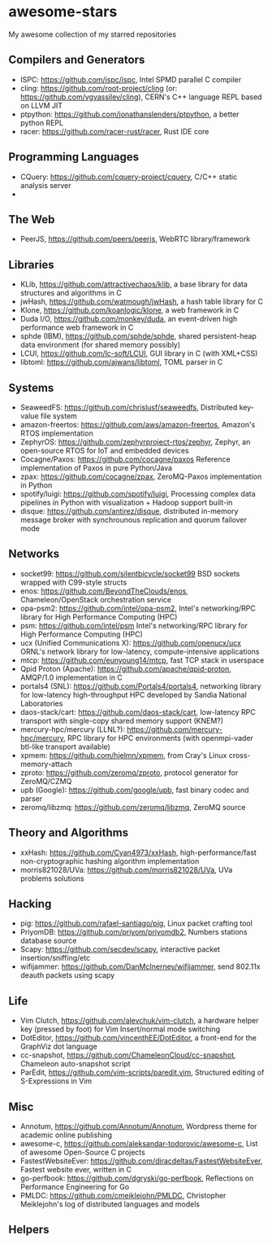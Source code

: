 # awesome-stars
My awesome collection of my starred repositories

## Compilers and Generators
 - ISPC: https://github.com/ispc/ispc, Intel SPMD parallel C compiler
 - cling: https://github.com/root-project/cling (or: https://github.com/vgvassilev/cling), CERN's C++ language REPL based on LLVM JIT
 - ptpython: https://github.com/jonathanslenders/ptpython, a better python REPL
 - racer: https://github.com/racer-rust/racer, Rust IDE core

## Programming Languages

 - CQuery: https://github.com/cquery-project/cquery, C/C++ static analysis server
 - 

## The Web
 - PeerJS, https://github.com/peers/peerjs, WebRTC library/framework

## Libraries
 - KLib, https://github.com/attractivechaos/klib, a base library for data structures and algorithms in C
 - jwHash, https://github.com/watmough/jwHash, a hash table library for C
 - Klone, https://github.com/koanlogic/klone, a web framework in C
 - Duda I/O, https://github.com/monkey/duda, an event-driven high performance web framework in C
 - sphde (IBM), https://github.com/sphde/sphde, shared persistent-heap data environment (for shared memory possibly)
 - LCUI, https://github.com/lc-soft/LCUI, GUI library in C (with XML+CSS)
 - libtoml: https://github.com/ajwans/libtoml, TOML parser in C
 
## Systems
 - SeaweedFS: https://github.com/chrislusf/seaweedfs, Distributed key-value file system
 - amazon-freertos: https://github.com/aws/amazon-freertos, Amazon's RTOS implementation
 - ZephyrOS: https://github.com/zephyrproject-rtos/zephyr, Zephyr, an open-source RTOS for IoT and embedded devices
 - Cocagne/Paxos: https://github.com/cocagne/paxos Reference implementation of Paxos in pure Python/Java
 - zpax: https://github.com/cocagne/zpax, ZeroMQ-Paxos implementation in Python
  - spotify/luigi: https://github.com/spotify/luigi, Processing complex data pipelines in Python with visualization + Hadoop support built-in
 - disque: https://github.com/antirez/disque, distributed in-memory message broker with synchrounous replication and quorum failover mode
 
 
## Networks
 - socket99: https://github.com/silentbicycle/socket99 BSD sockets wrapped with C99-style structs
 - enos: https://github.com/BeyondTheClouds/enos, Chameleon/OpenStack orchestration service
 - opa-psm2: https://github.com/intel/opa-psm2, Intel's networking/RPC library for High Performance Computing (HPC)
 - psm: https://github.com/intel/psm Intel's networking/RPC library for High Performance Computing (HPC)
 - ucx (Unified Communications X): https://github.com/openucx/ucx ORNL's network library for low-latency, compute-intensive applications
 - mtcp: https://github.com/eunyoung14/mtcp, fast TCP stack in userspace
 - Qpid Proton (Apache): https://github.com/apache/qpid-proton, AMQP/1.0 implementation in C
 - portals4 (SNL): https://github.com/Portals4/portals4, networking library for low-latency high-throughput HPC developed by Sandia National Laboratories
 - daos-stack/cart: https://github.com/daos-stack/cart, low-latency RPC transport with single-copy shared memory support (KNEM?)
 - mercury-hpc/mercury (LLNL?): https://github.com/mercury-hpc/mercury, RPC library for HPC environments (with openmpi-vader btl-like transport available)
 - xpmem: https://github.com/hjelmn/xpmem, from Cray's Linux cross-memory-attach
 - zproto: https://github.com/zeromq/zproto, protocol generator for ZeroMQ/CZMQ
 - upb (Google): https://github.com/google/upb, fast binary codec and parser
 - zeromq/libzmq: https://github.com/zeromq/libzmq, ZeroMQ source

 
 
 
 
## Theory and Algorithms
 - xxHash: https://github.com/Cyan4973/xxHash, high-performance/fast non-cryptographic hashing algorithm implementation
 - morris821028/UVa: https://github.com/morris821028/UVa, UVa problems solutions
 
 
## Hacking
 - pig: https://github.com/rafael-santiago/pig, Linux packet crafting tool
 - PriyomDB: https://github.com/priyom/priyomdb2, Numbers stations database source
 - Scapy: https://github.com/secdev/scapy, interactive packet insertion/sniffing/etc
 - wifijammer: https://github.com/DanMcInerney/wifijammer, send 802.11x deauth packets using scapy
 
## Life
 - Vim Clutch, https://github.com/alevchuk/vim-clutch, a hardware helper key (pressed by foot) for Vim Insert/normal mode switching
 - DotEditor, https://github.com/vincenthEE/DotEditor, a front-end for the GraphViz dot language
 - cc-snapshot, https://github.com/ChameleonCloud/cc-snapshot, Chameleon auto-snapshot script
 - ParEdit, https://github.com/vim-scripts/paredit.vim, Structured editing of S-Expressions in Vim
## Misc
  - Annotum, https://github.com/Annotum/Annotum, Wordpress theme for academic online publishing
  - awesome-c, https://github.com/aleksandar-todorovic/awesome-c, List of awesome Open-Source C projects
  - FastestWebsiteEver: https://github.com/diracdeltas/FastestWebsiteEver, Fastest website ever, written in C
  - go-perfbook: https://github.com/dgryski/go-perfbook, Reflections on Performance Engineering for Go
  - PMLDC: https://github.com/cmeiklejohn/PMLDC, Christopher Meiklejohn's log of distributed languages and models
  
## Helpers
